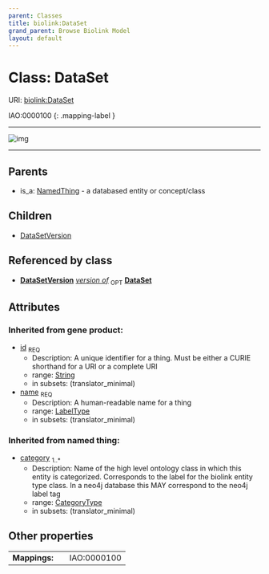 ```yaml
---
parent: Classes
title: biolink:DataSet
grand_parent: Browse Biolink Model
layout: default
---
```


# Class: DataSet




URI: [biolink:DataSet](https://w3id.org/biolink/vocab/DataSet)

IAO:0000100
{: .mapping-label }


---

![img](http://yuml.me/diagram/nofunky;dir:TB/class/[NamedThing],[DataSetVersion],[DataSetVersion]-%20version%20of%200..1%3E[DataSet%7Cid(i):string;name(i):label_type;category(i):category_type%20%2B],[DataSet]%5E-[DataSetVersion],[NamedThing]%5E-[DataSet])

---


## Parents

 *  is_a: [NamedThing](NamedThing.md) - a databased entity or concept/class

## Children

 * [DataSetVersion](DataSetVersion.md)

## Referenced by class

 *  **[DataSetVersion](DataSetVersion.md)** *[version of](version_of.md)*  <sub>OPT</sub>  **[DataSet](DataSet.md)**

## Attributes


### Inherited from gene product:

 * [id](id.md)  <sub>REQ</sub>
    * Description: A unique identifier for a thing. Must be either a CURIE shorthand for a URI or a complete URI
    * range: [String](types/String.md)
    * in subsets: (translator_minimal)
 * [name](name.md)  <sub>REQ</sub>
    * Description: A human-readable name for a thing
    * range: [LabelType](types/LabelType.md)
    * in subsets: (translator_minimal)

### Inherited from named thing:

 * [category](category.md)  <sub>1..*</sub>
    * Description: Name of the high level ontology class in which this entity is categorized. Corresponds to the label for the biolink entity type class. In a neo4j database this MAY correspond to the neo4j label tag
    * range: [CategoryType](types/CategoryType.md)
    * in subsets: (translator_minimal)

## Other properties

|  |  |  |
| --- | --- | --- |
| **Mappings:** | | IAO:0000100 |

